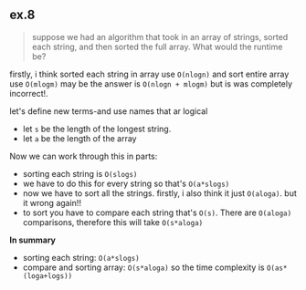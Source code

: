## ex.8
> suppose we had an algorithm that took in an array of strings, sorted each string, and then sorted the full array. What would the runtime be?

firstly, i think sorted each string in array use `O(nlogn)` and sort entire array use `O(mlogm)` may be the answer is `O(nlogn + mlogm)` but is was completely incorrect!.

let's define new terms-and use names that ar logical
- let `s` be the length of the longest string.
- let `a` be the length of the array 

Now we can work through this in parts:
- sorting each string is `O(slogs)`
- we have to do this for every string so that's `O(a*slogs)`
- now we have to sort all the strings. firstly, i also think it just `O(aloga)`. but it wrong again!!
- to sort you have to compare each string that's `O(s)`. There are `O(aloga)` comparisons, therefore this will take `O(s*aloga)` 

**In summary**
- sorting each string: `O(a*slogs)`
- compare and sorting array: `O(s*aloga)`
so the time complexity is `O(as*(loga+logs))`
